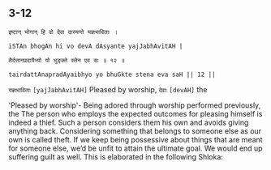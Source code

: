 ## 3-12


```shloka-sa
इष्टान् भोगान् हि वो देवा दास्यन्ते यज्ञभाविताः ।
```
```shloka-sa-hk
iSTAn bhogAn hi vo devA dAsyante yajJabhAvitAH |
```
```shloka-sa
तैर्दत्तानप्रदायैभ्यो यो भुङ्क्ते स्तेन एव सः ॥ १२ ॥
```
```shloka-sa-hk
tairdattAnapradAyaibhyo yo bhuGkte stena eva saH || 12 ||
```

`यज्ञभाविताः` `[yajJabhAvitAH]` Pleased by worship, `देवाः` `[devAH]` the

'Pleased by worship'- Being adored through worship performed previously, the 
The person who employs the expected outcomes for pleasing himself is indeed a thief. Such a person considers them his own and avoids giving anything back. Considering something that belongs to someone else as our own is called theft. 
If we keep being possessive about things that are meant for someone else, we’d be unfit to attain the ultimate goal. We would end up suffering guilt as well.
This is elaborated in the following Shloka:

